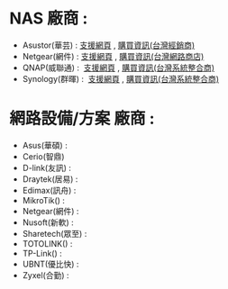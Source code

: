 # NAS 廠商 :  

- Asustor(華芸) : [支援網頁](https://www.asustor.com/zh-tw/knowledge/) , [購買資訊(台灣經銷商)](https://www.asustor.com/zh-tw/service/where_to_buy_information?continent=2&country=171)  
- Netgear(網件) : [支援網頁](http://www.netbridgetech.com.tw/readynas/) , [購買資訊(台灣網路商店)](http://www.netbridgetech.com.tw/place/#1499763710236-daefdb5a-95e3)  
- QNAP(威聯通) :  [支援網頁](https://www.qnap.com/zh-tw/how-to) , [購買資訊(台灣系統整合商)](https://www.qnap.com/zh-tw/service_map/list.php?cat=2&sub_cat=20&s_type=10)  
- Synology(群暉) :  [支援網頁](https://www.synology.com/zh-tw/support) , [購買資訊(台灣系統整合商)](https://www.synology.com/zh-tw/wheretobuy/Taiwan/System_Integrator)  

# 網路設備/方案 廠商 :  

- Asus(華碩) :   
- Cerio(智鼎)
- D-link(友訊) :  
- Draytek(居易) :  
- Edimax(訊舟) :  
- MikroTik() :  
- Netgear(網件) :
- Nusoft(新軟) :   
- Sharetech(眾至) :  
- TOTOLINK() :  
- TP-Link() :
- UBNT(優比快) :
- Zyxel(合勤) :
